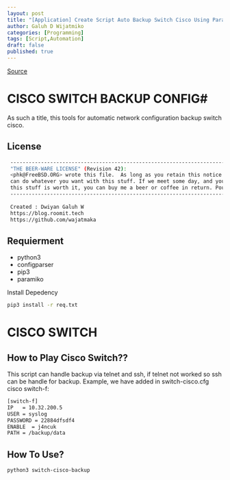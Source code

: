 ```yaml
---
layout: post
title: "[Application] Create Script Auto Backup Switch Cisco Using Paramiko"
author: Galuh D Wijatmiko
categories: [Programming]
tags: [Script,Automation]
draft: false
published: true
---
```


[Source](https://github.com/wajatmaka/wjtTools-Script/tree/master/cisco-switch-backup)

# CISCO SWITCH BACKUP CONFIG#

As such a title, this tools for automatic network configuration backup switch cisco.

## License ##
```bash
 ---------------------------------------------------------------------------------
 "THE BEER-WARE LICENSE" (Revision 42):
 <phk@FreeBSD.ORG> wrote this file.  As long as you retain this notice you
 can do whatever you want with this stuff. If we meet some day, and you think
 this stuff is worth it, you can buy me a beer or coffee in return. Poul-Henning Kamp
 ---------------------------------------------------------------------------------
 
 Created : Dwiyan Galuh W
 https://blog.roomit.tech
 https://github.com/wajatmaka
```
## Requierment ##

* python3
* configparser
* pip3
* paramiko



Install Depedency
```bash
pip3 install -r req.txt
```


# CISCO SWITCH #
## How to Play Cisco Switch?? ##
This script can handle backup via telnet and ssh, if telnet not worked so ssh can be handle for backup.
Example, we have added in switch-cisco.cfg cisco switch-f:

```bash
[switch-f]
IP   = 10.32.200.5
USER = syslog
PASSWORD = 22884dfsdf4
ENABLE  = j4ncuk
PATH = /backup/data
```

## How To Use? ##

```bash
python3 switch-cisco-backup

```

